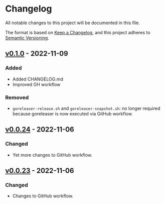 # Changelog

All notable changes to this project will be documented in this file.

The format is based on [Keep a Changelog](https://keepachangelog.com/en/1.0.0/),
and this project adheres to [Semantic Versioning](https://semver.org/spec/v2.0.0.html).

## [v0.1.0] - 2022-11-09

### Added

- Added CHANGELOG.md
- Improved GH workflow

### Removed

- `goreleaser-release.sh` and `goreleaser-snapshot.sh`: no longer required because
goreleaser is now executed via GitHub workflow.

## [v0.0.24] - 2022-11-06

### Changed

- Yet more changes to GitHub workflow.

## [v0.0.23] - 2022-11-06

### Changed

- Changes to GitHub workflow.


[v0.1.0]: https://github.com/neilotoole/sqlitr2/compare/v0.0.24...v0.1.0
[v0.0.24]: https://github.com/neilotoole/sqlitr2/compare/v0.0.23...v0.0.24
[v0.0.23]: https://github.com/neilotoole/sqlitr2/compare/v0.0.3...v0.0.23
[v0.0.3]: https://github.com/neilotoole/sqlitr2/releases/tag/v0.0.3
